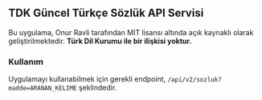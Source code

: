 ## TDK Güncel Türkçe Sözlük API Servisi

Bu uygulama, Onur Ravli tarafından MIT lisansı altında açık kaynaklı olarak geliştirilmektedir.
**Türk Dil Kurumu ile bir ilişkisi yoktur.**

### Kullanım

Uygulamayı kullanabilmek için gerekli endpoint, `/api/v2/sozluk?madde=ARANAN_KELIME` şeklindedir.
